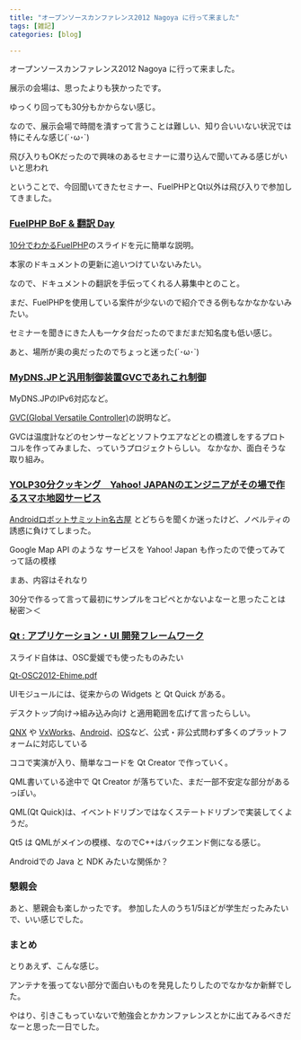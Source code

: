 ```yaml
---
title: "オープンソースカンファレンス2012 Nagoya に行って来ました"
tags: [雑記]
categories: [blog]

---
```


オープンソースカンファレンス2012 Nagoya に行って来ました。

展示の会場は、思ったよりも狭かったです。

ゆっくり回っても30分もかからない感じ。

なので、展示会場で時間を潰すって言うことは難しい、知り合いいない状況では特にそんな感じ(´･ω･\`)

飛び入りもOKだったので興味のあるセミナーに潜り込んで聞いてみる感じがいいと思われ

ということで、今回聞いてきたセミナー、FuelPHPとQt以外は飛び入りで参加してきました。

### [FuelPHP BoF & 翻訳 Day][1]

 [1]: https://www.ospn.jp/osc2012-nagoya/modules/eguide/event.php?eid=5

[10分でわかるFuelPHP][2]のスライドを元に簡単な説明。

 [2]: https://speakerdeck.com/u/kenjis/p/10fuelphp-osc2012-nagoya

本家のドキュメントの更新に追いつけていないみたい。

なので、ドキュメントの翻訳を手伝ってくれる人募集中とのこと。

まだ、FuelPHPを使用している案件が少ないので紹介できる例もなかなかないみたい。

セミナーを聞きにきた人も一ケタ台だったのでまだまだ知名度も低い感じ。

あと、場所が奥の奥だったのでちょっと迷った(´･ω･\`)

### [MyDNS.JPと汎用制御装置GVCであれこれ制御][3]

 [3]: https://www.ospn.jp/osc2012-nagoya/modules/eguide/event.php?eid=3

MyDNS.JPのIPv6対応など。

[GVC(Global Versatile Controller)][4]の説明など。

 [4]: http://www.gvc-on.net/

GVCは温度計などのセンサーなどとソフトウエアなどとの橋渡しをするプロトコルを作ってみました、っていうプロジェクトらしい。 なかなか、面白そうな取り組み。

### [YOLP30分クッキング　Yahoo! JAPANのエンジニアがその場で作るスマホ地図サービス][5]

 [5]: https://www.ospn.jp/osc2012-nagoya/modules/eguide/event.php?eid=36

[Androidロボットサミットin名古屋][6] とどちらを聞くか迷ったけど、ノベルティの誘惑に負けてしまった。

 [6]: https://www.ospn.jp/osc2012-nagoya/modules/eguide/event.php?eid=45

Google Map API のような サービスを Yahoo! Japan も作ったので使ってみてって話の模様

まあ、内容はそれなり

30分で作るって言って最初にサンプルをコピペとかないよなーと思ったことは秘密＞＜

### [Qt : アプリケーション・UI 開発フレームワーク][7]

 [7]: https://www.ospn.jp/osc2012-nagoya/modules/eguide/event.php?eid=24

スライド自体は、OSC愛媛でも使ったものみたい

[Qt-OSC2012-Ehime.pdf][8]

 [8]: http://labs.qt.nokia.co.jp/wp/wp-content/uploads/2012/03/Qt-OSC2012-Ehime.pdf

UIモジュールには、従来からの Widgets と Qt Quick がある。

デスクトップ向け→組み込み向け と適用範囲を広げて言ったらしい。

[QNX][9] や [VxWorks][10]、[Android][11]、[iOS][12]など、公式・非公式問わず多くのプラットフォームに対応している

 [9]: http://ja.wikipedia.org/wiki/QNX
 [10]: http://ja.wikipedia.org/wiki/VxWorks
 [11]: http://sourceforge.net/p/necessitas/home/necessitas/
 [12]: http://www.qt-iphone.com/Introduction.html

ココで実演が入り、簡単なコードを Qt Creator で作っていく。

QML書いている途中で Qt Creator が落ちていた、まだ一部不安定な部分があるっぽい。

QML(Qt Quick)は、イベントドリブンではなくステートドリブンで実装してくようだ。

Qt5 は QMLがメインの模様、なのでC++はバックエンド側になる感じ。

Androidでの Java と NDK みたいな関係か？

### 懇親会

あと、懇親会も楽しかったです。 参加した人のうち1/5ほどが学生だったみたいで、いい感じでした。

### まとめ

とりあえず、こんな感じ。

アンテナを張ってない部分で面白いものを発見したりしたのでなかなか新鮮でした。

やはり、引きこもっていないで勉強会とかカンファレンスとかに出てみるべきだなーと思った一日でした。